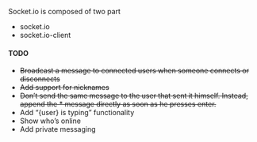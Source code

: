 Socket.io is composed of two part
* socket.io
* socket.io-client

#### TODO
* ~~Broadcast a message to connected users when someone connects or disconnects~~
* ~~Add support for nicknames~~
* ~~Don’t send the same message to the user that sent it himself. Instead, append the * message directly as soon as he presses enter.~~
* Add “{user} is typing” functionality
* Show who’s online
* Add private messaging